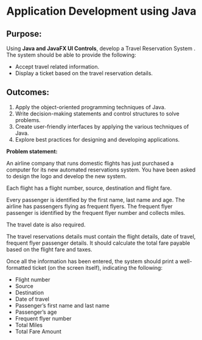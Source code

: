 # Application Development using Java

## **Purpose:**

Using **Java and JavaFX UI Controls**, develop a Travel Reservation System .
The system should be able to provide the following:
- Accept travel related information.
- Display a ticket based on the travel reservation details.

## **Outcomes:**
1. Apply the object-oriented programming techniques of Java.
2. Write decision-making statements and control structures to solve problems.
3. Create user-friendly interfaces by applying the various techniques of Java.
4. Explore best practices for designing and developing applications.


**Problem statement:**

An airline company that runs domestic flights has just purchased a computer for its new automated reservations system. You have been asked to design the logo and develop the new system.

Each flight has a flight number, source, destination and flight fare.

Every passenger is identified by the first name, last name and age.
The airline has passengers flying as frequent flyers. The frequent flyer passenger is identified by the frequent flyer number and collects miles.

The travel date is also required.

The travel reservations details must contain the flight details, date of travel, frequent flyer passenger details.
It should calculate the total fare payable based on the flight fare and taxes.

Once all the information has been entered, the system should print a well-formatted ticket (on the screen itself), indicating the following:

- Flight number
- Source
- Destination
- Date of travel
- Passenger’s first name and last name
- Passenger’s age
- Frequent flyer number
- Total Miles
- Total Fare Amount
